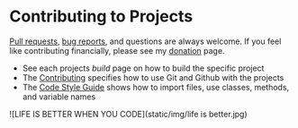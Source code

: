 # Contributing to Projects

[Pull requests](#), [bug reports](#), and questions are always welcome. If you feel like contributing financially, please see my [donation](https://randyrowland.me/donations/) page.

- See each projects *build* page on how to build the specific project
- The [Contributing](https://rowland007.github.io/Contributing/contribute/) specifies how to use Git and Github with the projects
- The [Code Style Guide](https://rowland007.github.io/Contributing/style-guide/) shows how to import files, use classes, methods, and variable names

![LIFE IS BETTER WHEN YOU CODE](static/img/life is better.jpg)
